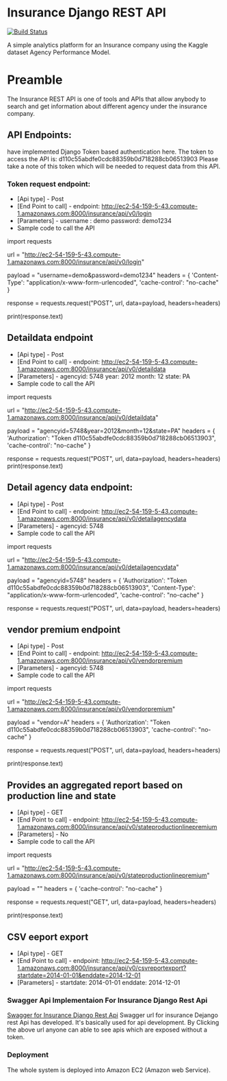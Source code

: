 # Insurance Django REST API

[![Build Status](https://travis-ci.org/joemccann/dillinger.svg?branch=master)](https://travis-ci.org/joemccann/dillinger)


A simple analytics platform for an Insurance company using the Kaggle dataset Agency Performance Model.

# Preamble

 The Insurance REST API is one of tools and APIs that allow anybody to search and get information about different agency under the insurance company.

## API Endpoints:

have implemented Django Token based authentication here. The token to access the API is:
d110c55abdfe0cdc88359b0d718288cb06513903
Please take a note of this token which will be needed to request data from this API.

### Token request endpoint:

* [Api type] - Post
* [End Point to call] - endpoint: http://ec2-54-159-5-43.compute-1.amazonaws.com:8000/insurance/api/v0/login
* [Parameters] - username : demo password: demo1234
* Sample code to call the API 


import requests

url = "http://ec2-54-159-5-43.compute-1.amazonaws.com:8000/insurance/api/v0/login"

payload = "username=demo&password=demo1234"
headers = {
    'Content-Type': "application/x-www-form-urlencoded",
    'cache-control': "no-cache"    
}

response = requests.request("POST", url, data=payload, headers=headers)

print(response.text)

## Detaildata endpoint

* [Api type] - Post
* [End Point to call] - endpoint: http://ec2-54-159-5-43.compute-1.amazonaws.com:8000/insurance/api/v0/detaildata
* [Parameters] - agencyid: 5748 year: 2012 month: 12 state: PA
* Sample code to call the API 


import requests

url = "http://ec2-54-159-5-43.compute-1.amazonaws.com:8000/insurance/api/v0/detaildata"

payload = "agencyid=5748&year=2012&month=12&state=PA"
headers = {
    'Authorization': "Token d110c55abdfe0cdc88359b0d718288cb06513903",
    'cache-control': "no-cache"
    }

response = requests.request("POST", url, data=payload, headers=headers)
print(response.text)

## Detail agency data endpoint: 

* [Api type] - Post
* [End Point to call] - endpoint: http://ec2-54-159-5-43.compute-1.amazonaws.com:8000/insurance/api/v0/detailagencydata
* [Parameters] - agencyid: 5748
* Sample code to call the API 


import requests

url = "http://ec2-54-159-5-43.compute-1.amazonaws.com:8000/insurance/api/v0/detailagencydata"

payload = "agencyid=5748"
headers = {
    'Authorization': "Token d110c55abdfe0cdc88359b0d718288cb06513903",
    'Content-Type': "application/x-www-form-urlencoded",
    'cache-control': "no-cache"
    }

response = requests.request("POST", url, data=payload, headers=headers)

## vendor premium endpoint

* [Api type] - Post
* [End Point to call] - endpoint: http://ec2-54-159-5-43.compute-1.amazonaws.com:8000/insurance/api/v0/vendorpremium
* [Parameters] - agencyid: 5748
* Sample code to call the API 

import requests

url = "http://ec2-54-159-5-43.compute-1.amazonaws.com:8000/insurance/api/v0/vendorpremium"

payload = "vendor=A"
headers = {
    'Authorization': "Token d110c55abdfe0cdc88359b0d718288cb06513903",
    'cache-control': "no-cache"
    }

response = requests.request("POST", url, data=payload, headers=headers)

print(response.text)

## Provides an aggregated report based on production line and state

* [Api type] - GET
* [End Point to call] - endpoint: http://ec2-54-159-5-43.compute-1.amazonaws.com:8000/insurance/api/v0/stateproductionlinepremium
* [Parameters] - No
* Sample code to call the API 


import requests

url = "http://ec2-54-159-5-43.compute-1.amazonaws.com:8000/insurance/api/v0/stateproductionlinepremium"

payload = ""
headers = {
    'cache-control': "no-cache"
    }

response = requests.request("GET", url, data=payload, headers=headers)

print(response.text)

## CSV eeport export


* [Api type] - GET
* [End Point to call] - endpoint: http://ec2-54-159-5-43.compute-1.amazonaws.com:8000/insurance/api/v0/csvreportexport?startdate=2014-01-01&enddate=2014-12-01
* [Parameters] - startdate: 2014-01-01 enddate: 2014-12-01


### Swagger Api Implementaion For Insurance Django Rest Api

[Swagger for Insurance Django Rest Api](http://ec2-54-159-5-43.compute-1.amazonaws.com:8000/insurance/api/v0/swagger-docs/)
Swagger url for insurance Dejango rest Api has developed. It's basically used for api development. By Clicking the above url anyone can able to see apis which are exposed without a token.

### Deployment
The whole system is deployed into Amazon EC2 (Amazon web Service).

